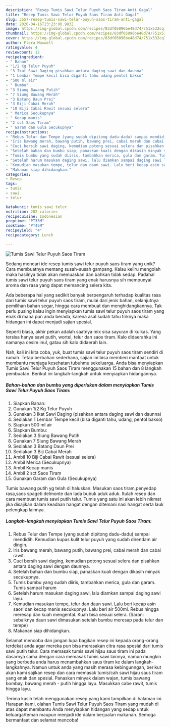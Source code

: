 ```yaml
---
description: "Resep Tumis Sawi Telur Puyuh Saos Tiram Anti Gagal"
title: "Resep Tumis Sawi Telur Puyuh Saos Tiram Anti Gagal"
slug: 3557-resep-tumis-sawi-telur-puyuh-saos-tiram-anti-gagal
date: 2020-04-16T23:23:00.983Z
image: https://img-global.cpcdn.com/recipes/83df05096be48d74/751x532cq70/tumis-sawi-telur-puyuh-saos-tiram-foto-resep-utama.jpg
thumbnail: https://img-global.cpcdn.com/recipes/83df05096be48d74/751x532cq70/tumis-sawi-telur-puyuh-saos-tiram-foto-resep-utama.jpg
cover: https://img-global.cpcdn.com/recipes/83df05096be48d74/751x532cq70/tumis-sawi-telur-puyuh-saos-tiram-foto-resep-utama.jpg
author: Flora Maxwell
ratingvalue: 4
reviewcount: 12
recipeingredient:
- " Bahan"
- "1/2 Kg Telur Puyuh"
- "3 Ikat Sawi Daging pisahkan antara daging sawi dan daunna"
- "1 Lembar Tempe kecil bisa diganti tahu udang pentol bakso"
- "500 ml air"
- " Bumbu"
- "3 Siung Bawang Putih"
- "7 Siung Bawang Merah"
- "3 Batang Daun Prei"
- "3 Biji Cabai Merah"
- "10 Biji Cabai Rawit sesuai selera"
- " Merica Secukupnya"
- " Kecap manis"
- "2 sct Saos Tiram"
- " Garam dan Gula Secukupnya"
recipeinstructions:
- "Rebus Telur dan Tempe (yang sudah dipitong dadu-dadu) sampai mendidih. Kemudian kupas kulit telur puyuh yang sudah direndam air dingin."
- "Iris bawang merah, bawang putih, bawang prei, cabai merah dan cabai rawit."
- "Cuci bersih sawi daging, kemudian potong sesuai selera dan pisahkan antara daging sawi dengan daunnya."
- "Setelah bahan dan bumbu siap, panaskan kuali dengan dikasih minyak secukupnya."
- "Tumis bumbu yang sudah diiris, tambahkan merica, gula dan garam. Tumis sampai harum"
- "Setelah harum masukan daging sawi, lalu diamkan sampai daging sawi layu."
- "Kemudian masukan tempe, telur dan daun sawi. Lalu beri kecap asin saori dan kecap manis secukupnya. Lalu beri air 500ml. Rebus hingga meresap dan kuah mengental. Kuah bisa sesuai selera. (Saran: sebaiknya daun sawi dimasukan setelah bumbu meresap pada telur dan tempe)"
- "Makanan siap dihidangkan."
categories:
- Resep
tags:
- tumis
- sawi
- telur

katakunci: tumis sawi telur 
nutrition: 282 calories
recipecuisine: Indonesian
preptime: "PT33M"
cooktime: "PT45M"
recipeyield: "4"
recipecategory: Lunch

---
```



![Tumis Sawi Telur Puyuh Saos Tiram](https://img-global.cpcdn.com/recipes/83df05096be48d74/751x532cq70/tumis-sawi-telur-puyuh-saos-tiram-foto-resep-utama.jpg)

Sedang mencari ide resep tumis sawi telur puyuh saos tiram yang unik? Cara membuatnya memang susah-susah gampang. Kalau keliru mengolah maka hasilnya tidak akan memuaskan dan bahkan tidak sedap. Padahal tumis sawi telur puyuh saos tiram yang enak harusnya sih mempunyai aroma dan rasa yang dapat memancing selera kita.

Ada beberapa hal yang sedikit banyak berpengaruh terhadap kualitas rasa dari tumis sawi telur puyuh saos tiram, mulai dari jenis bahan, selanjutnya pemilihan bahan segar, hingga cara membuat dan menghidangkannya. Tak perlu pusing kalau ingin menyiapkan tumis sawi telur puyuh saos tiram yang enak di mana pun anda berada, karena asal sudah tahu triknya maka hidangan ini dapat menjadi sajian spesial.

Seperti biasa, akhir pekan adalah saatnya mix sisa sayuran di kulkas. Yang tersisa hanya sawi putih, wortel, telur dan saos tiram. Kalo didaerahku ini namanya cesim inul, gatau sih kalo didaerah lain.


Nah, kali ini kita coba, yuk, buat tumis sawi telur puyuh saos tiram sendiri di rumah. Tetap berbahan sederhana, sajian ini bisa memberi manfaat untuk membantu menjaga kesehatan tubuhmu sekeluarga. Anda bisa menyiapkan Tumis Sawi Telur Puyuh Saos Tiram menggunakan 15 bahan dan 8 langkah pembuatan. Berikut ini langkah-langkah untuk menyiapkan hidangannya.

<!--inarticleads1-->

##### Bahan-bahan dan bumbu yang diperlukan dalam menyiapkan Tumis Sawi Telur Puyuh Saos Tiram:

1. Siapkan  Bahan:
1. Gunakan 1/2 Kg Telur Puyuh
1. Gunakan 3 Ikat Sawi Daging (pisahkan antara daging sawi dan daunna)
1. Sediakan 1 Lembar Tempe kecil (bisa diganti tahu, udang, pentol bakso)
1. Siapkan 500 ml air
1. Siapkan  Bumbu:
1. Sediakan 3 Siung Bawang Putih
1. Gunakan 7 Siung Bawang Merah
1. Sediakan 3 Batang Daun Prei
1. Sediakan 3 Biji Cabai Merah
1. Ambil 10 Biji Cabai Rawit (sesuai selera)
1. Ambil  Merica (Secukupnya)
1. Ambil  Kecap manis
1. Ambil 2 sct Saos Tiram
1. Gunakan  Garam dan Gula (Secukupnya)


Tumis bawang putih yg telah di haluskan. Masukan saos tiram,penyedap rasa,saos spageti delmonte dan lada bubuk aduk aduk. Itulah resep dan cara membuat tumis sawi putih telur. Tumis yang satu ini akan lebih nikmat jika disajikan dalam keadaan hangat dengan ditemani nasi hangat serta lauk pelengkap lainnya. 

<!--inarticleads2-->

##### Langkah-langkah menyiapkan Tumis Sawi Telur Puyuh Saos Tiram:

1. Rebus Telur dan Tempe (yang sudah dipitong dadu-dadu) sampai mendidih. Kemudian kupas kulit telur puyuh yang sudah direndam air dingin.
1. Iris bawang merah, bawang putih, bawang prei, cabai merah dan cabai rawit.
1. Cuci bersih sawi daging, kemudian potong sesuai selera dan pisahkan antara daging sawi dengan daunnya.
1. Setelah bahan dan bumbu siap, panaskan kuali dengan dikasih minyak secukupnya.
1. Tumis bumbu yang sudah diiris, tambahkan merica, gula dan garam. Tumis sampai harum
1. Setelah harum masukan daging sawi, lalu diamkan sampai daging sawi layu.
1. Kemudian masukan tempe, telur dan daun sawi. Lalu beri kecap asin saori dan kecap manis secukupnya. Lalu beri air 500ml. Rebus hingga meresap dan kuah mengental. Kuah bisa sesuai selera. (Saran: sebaiknya daun sawi dimasukan setelah bumbu meresap pada telur dan tempe)
1. Makanan siap dihidangkan.


Selamat mencoba dan jangan lupa bagikan resep ini kepada orang-orang terdekat anda agar mereka pun bisa merasakan citra rasa spesial dari tumis sawi putih telur. Cara memasak tumis sawi hijau saus tiram ini pada dasarnya sama dengan cara memasak tumis sawi lainnya, namun mungkin yang berbeda anda harus menambahkan saus tiram ke dalam langkah-langkahnya. Namun untuk anda yang masih merasa kebingunngan, berikut akan kami sajikan resep dan cara memasak tumis/cah sawi hijau saus tiram yang enak dan spesial. Panaskan minyak dalam wajan, tumis bawang bombay, bawang merah - putih hingga layu. Masukkan cabe rawit, tumis hingga layu. 

Terima kasih telah menggunakan resep yang kami tampilkan di halaman ini. Harapan kami, olahan Tumis Sawi Telur Puyuh Saos Tiram yang mudah di atas dapat membantu Anda menyiapkan hidangan yang sedap untuk keluarga/teman maupun menjadi ide dalam berjualan makanan. Semoga bermanfaat dan selamat mencoba!
